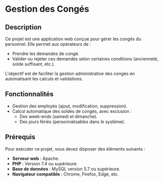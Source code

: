 # Gestion des Congés

## Description
Ce projet est une application web conçue pour gérer les congés du personnel. Elle permet aux opérateurs de :  
- Prendre les demandes de congé.  
- Valider ou rejeter ces demandes selon certaines conditions (ancienneté, solde suffisant, etc.).  

L'objectif est de faciliter la gestion administrative des congés en automatisant les calculs et validations.

## Fonctionnalités
- Gestion des employés (ajout, modification, suppression).   
- Calcul automatique des soldes de congés, avec exclusion :  
  - Des week-ends (samedi et dimanche).  
  - Des jours fériés (personnalisables dans le système).    

## Prérequis
Pour exécuter ce projet, vous devez disposer des éléments suivants :  
- **Serveur web** : Apache.  
- **PHP** : Version 7.4 ou supérieure.  
- **Base de données** : MySQL version 5.7 ou supérieure.  
- **Navigateur compatible** : Chrome, Firefox, Edge, etc.  
